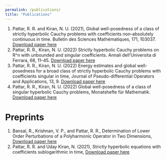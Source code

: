 ```yaml
---
permalink: /publications/
title: "Publications"
---
```


1. Pattar, R. R. and Kiran, N. U. (2021), Global well-posedness of a class of strictly hyperbolic Cauchy problems with coefficients non-absolutely continuous in time. Bulletin des Sciences Mathématiques, 171, 103037. [Download paper here](https://doi.org/10.1016/j.bulsci.2021.103037)
1. Pattar, R. R., Kiran, N. U. (2022) Strictly hyperbolic Cauchy problems on R^n with unbounded and singular coefficients. Annali dell’Universita di Ferrara, 68, 11–45. [Download paper here](https://doi.org/10.1007/s11565-021-00378-2)
1. Pattar, R. R., Kiran, N. U. (2022) Energy estimates and global well-posedness for a broad class of strictly hyperbolic Cauchy problems with coefficients singular in time, Journal of Pseudo-differential Operators and Applications, 13, 9. [Download paper here](https://doi.org/10.1007/s11868-021-00439-2)
1. Pattar, R. R., Kiran, N. U. (2022) Global well-posedness of a class of singular hyperbolic Cauchy problems, Monatshefte für Mathematik. [Download paper here](https://doi.org/10.1007/s00605-022-01723-z)

Preprints
======

1. Bansal, R., Krishnan, V. P., and Pattar, R. R., Determination of Lower Order Perturbations of a Polyharmonic Operator in Two Dimensions, [Download paper here](https://arxiv.org/abs/2309.06048)
1. Pattar, R. R. and Uday Kiran, N. (2021), Strictly hyperbolic equations with coefficients sublogarithmic in time,  [Download paper here](https://doi.org/10.48550/arXiv.2111.11701)
